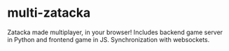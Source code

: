 multi-zatacka
=============

Zatacka made multiplayer, in your browser!
Includes backend game server in Python and frontend game in JS. Synchronization with websockets.
